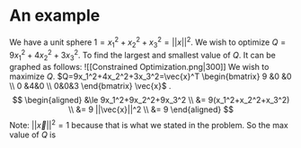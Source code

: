 # An example
We have a unit sphere $1=x_1^2+x_2^2+x_3^2=||x||^2$. We wish to optimize $Q=9x_1^2+4x_2^2+3x_3^2$. To find the largest and smallest value of $Q$. It can be graphed as follows: 
![[Constrained Optimization.png|300]]
We wish to maximize $Q$. 
$Q=9x_1^2+4x_2^2+3x_3^2=\vec{x}^T \begin{bmatrix} 9 &0 &0 \\ 0 &4&0 \\ 0&0&3 \end{bmatrix} \vec{x}$ .
$$
\begin{aligned}
&\le 9x_1^2+9x_2^2+9x_3^2 \\
&= 9(x_1^2+x_2^2+x_3^2) \\
&= 9 ||\vec{x}||^2 \\
&= 9
\end{aligned}
$$
Note: $||\vec{x}||^2=1$ because that is what we stated in the problem.
So the max value of $Q$ is
